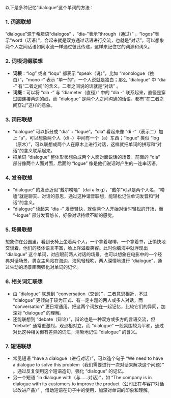 以下是多种记忆“dialogue”这个单词的方法：

### 1. 词源联想
“dialogue”源于希腊语“dialogos” ，“dia-”表示“through（通过）” ，“logos”表示“word（话语）”，合起来就是双方通过话语进行交流，也就是“对话”。可以想象两个人之间话语如同水流一样通过彼此传递，这样来记住它的词源和词义。

### 2. 词根词缀联想
 - **词根**：“log” 或者 “loqu” 都表示 “speak（说）”，比如 “monologue（独白）”，“mono -” 表示 “单一的”，一个人说就是独白；那么 “dialogue” 中 “dia -” 有“二者之间”的含义，二者之间说的话就是“对话” 。
 - **词缀**：可以将 “dia -” 与 “diameter（直径）” 中的 “dia -” 联系起来，直径是穿过圆连接两边的线，而 “dialogue” 是两个人之间沟通的话语，都有“在二者之间穿过”这样的意象。

### 3. 词形联想
 - “dialogue” 可以拆分成 “dia” + “logue”。“dia” 看起来像 “di -”（表示二）加上 “a”，可以想象两个人（di -）中间有一个（a）东西；“logue” 类似 “log（原木）”，可以联想成两个人在原木上进行对话，这样就把单词的拼写和“对话”的含义联系起来。
 - 把单词 “dialogue” 整体形状想象成两个人面对面说话的场景，前面的 “dia” 部分像两个人面对面，后面的 “logue” 像是他们说话时产生的一连串话语。

### 4. 发音联想
 - “dialogue” 的发音近似“戴尔唠嗑”（dai ə lɔːɡ），“戴尔”可以是两个人名，“唠嗑”就是聊天、对话的意思，通过这种谐音联想，能轻松记住单词发音和“对话”的含义。
 - “dialogue” 读起来 “dia -” 发音轻快，就像两个人开始对话时轻松的开场，而 “-logue” 部分发音悠长，好像对话持续不断的感觉。

### 5. 场景联想
想象你在公园里，看到长椅上坐着两个人，一个拿着咖啡，一个拿着书，正愉快地交谈着，他们的肢体语言丰富，脸上洋溢着笑容。此时你脑海中就浮现出 “dialogue” 这个单词，对应眼前两人对话的场景。也可以想象在电影中的一个经典对话场景，男女主角站在海边，海风轻轻吹，两人深情地进行 “dialogue”，通过生动的场景画面强化对单词的记忆。

### 6. 相关词汇联想
 - 由 “dialogue” 联想到 “conversation（交谈）”，二者意思相近，不过 “dialogue” 更倾向于较为正式、有一定主题的两人或多人对话，而 “conversation” 更日常通用。把这两个词放在一起记忆，比较它们的异同，加深对 “dialogue” 的理解。
 - 还能联想到 “debate（辩论）”，辩论也是一种双方或多方的言语交流，但 “debate” 通常更激烈，观点相对立，而 “dialogue” 一般氛围较为平和。通过对比这种相关但有差异的词汇，清晰地记住 “dialogue” 的含义。

### 7. 短语联想
 - 常见短语 “have a dialogue（进行对话）”，可以造个句子 “We need to have a dialogue to solve this problem（我们需要进行一次对话来解决这个问题）” 。通过反复使用这个短语造句，强化 “dialogue” 的记忆。
 - 另一个短语 “in dialogue with（与……对话）”，如 “The company is in dialogue with its customers to improve the product（公司正在与客户对话以改进产品）” ，借助短语在句子中的使用，加深对单词的印象和理解。 